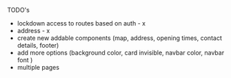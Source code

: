 TODO's

- lockdown access to routes based on auth - x
- address - x
- create new addable components (map, address, opening times, contact details, footer)
- add more options (background color, card invisible, navbar color, navbar font )
- multiple pages

